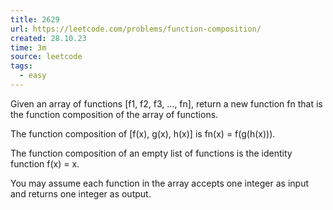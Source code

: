 ```yaml
---
title: 2629
url: https://leetcode.com/problems/function-composition/
created: 28.10.23
time: 3m
source: leetcode
tags:
  - easy
---
```


Given an array of functions [f1, f2, f3, ..., fn], return a new function fn that is the function composition of the array of functions.

The function composition of [f(x), g(x), h(x)] is fn(x) = f(g(h(x))).

The function composition of an empty list of functions is the identity function f(x) = x.

You may assume each function in the array accepts one integer as input and returns one integer as output.

